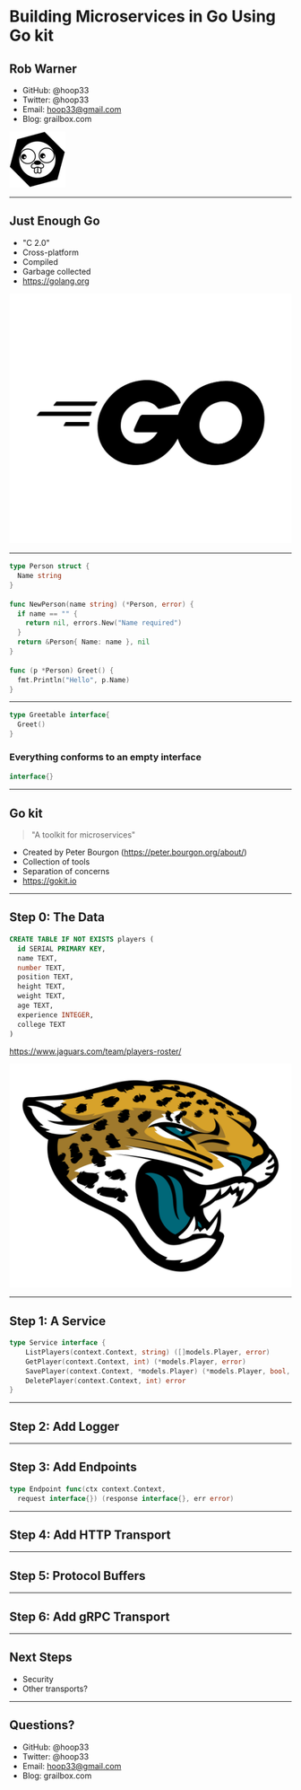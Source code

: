 # Building Microservices in Go Using Go kit

## Rob Warner

* GitHub: @hoop33
* Twitter: @hoop33
* Email: hoop33@gmail.com
* Blog: grailbox.com

![right,filtered](gokit-logo-header.png)

---

## Just Enough Go

* "C 2.0"
* Cross-platform
* Compiled
* Garbage collected
* https://golang.org

![right,filtered](Go-Logo_Black.png)

---

```go
type Person struct {
  Name string
}

func NewPerson(name string) (*Person, error) {
  if name == "" {
    return nil, errors.New("Name required")
  }
  return &Person{ Name: name }, nil
}

func (p *Person) Greet() {
  fmt.Println("Hello", p.Name)
}
```

---

```go
type Greetable interface{
  Greet()
}
```

### Everything conforms to an empty interface

```go
interface{}
```

---

## Go kit

> "A toolkit for microservices"

* Created by Peter Bourgon (https://peter.bourgon.org/about/)
* Collection of tools
* Separation of concerns
* https://gokit.io

---

## Step 0: The Data

```sql
CREATE TABLE IF NOT EXISTS players (
  id SERIAL PRIMARY KEY,
  name TEXT,
  number TEXT,
  position TEXT,
  height TEXT,
  weight TEXT,
  age TEXT,
  experience INTEGER,
  college TEXT
)
```

https://www.jaguars.com/team/players-roster/

![right,fit,filtered](jacksonville-jaguars-logo-transparent.png)

---

## Step 1: A Service

```go
type Service interface {
	ListPlayers(context.Context, string) ([]models.Player, error)
	GetPlayer(context.Context, int) (*models.Player, error)
	SavePlayer(context.Context, *models.Player) (*models.Player, bool, error)
	DeletePlayer(context.Context, int) error
}
```

---

## Step 2: Add Logger

--- 

## Step 3: Add Endpoints

```go
type Endpoint func(ctx context.Context, 
  request interface{}) (response interface{}, err error)
```

---

## Step 4: Add HTTP Transport

---

## Step 5: Protocol Buffers

---

## Step 6: Add gRPC Transport

---

## Next Steps

* Security
* Other transports?

---

## Questions?

* GitHub: @hoop33
* Twitter: @hoop33
* Email: hoop33@gmail.com
* Blog: grailbox.com
